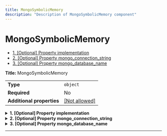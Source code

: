 ```yaml
---
title: MongoSymbolicMemory
description: "Description of MongoSymbolicMemory component"
---
```

# MongoSymbolicMemory

- [1. [Optional] Property implementation](#implementation)
- [2. [Optional] Property mongo_connection_string](#mongo_connection_string)
- [3. [Optional] Property mongo_database_name](#mongo_database_name)

**Title:** MongoSymbolicMemory

|                           |                                                         |
| ------------------------- | ------------------------------------------------------- |
| **Type**                  | `object`                                                |
| **Required**              | No                                                      |
| **Additional properties** | [[Not allowed]](# "Additional Properties not allowed.") |

<details>
<summary>
<strong> <a name="implementation"></a>1. [Optional] Property implementation</strong>  

</summary>
<blockquote>

|              |         |
| ------------ | ------- |
| **Type**     | `const` |
| **Required** | No      |

Specific value: `"MongoSymbolicMemory"`

</blockquote>
</details>

<details>
<summary>
<strong> <a name="mongo_connection_string"></a>2. [Optional] Property mongo_connection_string</strong>  

</summary>
<blockquote>

**Title:** Mongo Connection String

|              |                                                      |
| ------------ | ---------------------------------------------------- |
| **Type**     | `string`                                             |
| **Required** | No                                                   |
| **Default**  | `"mongodb://localhost:27017/?directConnection=true"` |

**Description:** The connection string to the MongoDB instance.

</blockquote>
</details>

<details>
<summary>
<strong> <a name="mongo_database_name"></a>3. [Optional] Property mongo_database_name</strong>  

</summary>
<blockquote>

**Title:** Mongo Database Name

|              |             |
| ------------ | ----------- |
| **Type**     | `string`    |
| **Required** | No          |
| **Default**  | `"eidolon"` |

**Description:** The name of the MongoDB database to use.

</blockquote>
</details>

----------------------------------------------------------------------------------------------------------------------------
